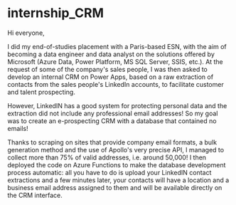 # internship_CRM
Hi everyone,

I did my end-of-studies placement with a Paris-based ESN, with the aim of becoming a data engineer and data analyst on the solutions offered by Microsoft (Azure Data, Power Platform, MS SQL Server, SSIS, etc.). At the request of some of the company's sales people, I was then asked to develop an internal CRM on Power Apps, based on a raw extraction of contacts from the sales people's LinkedIn accounts, to facilitate customer and talent prospecting. 

However, LinkedIN has a good system for protecting personal data and the extraction did not include any professional email addresses! 
So my goal was to create an e-prospecting CRM with a database that contained no emails! 

Thanks to scraping on sites that provide company email formats, a bulk generation method and the use of Apollo's very precise API, I managed to collect more than 75% of valid addresses, i.e. around 50,000! 
I then deployed the code on Azure Functions to make the database development process automatic: all you have to do is upload your LinkedIN contact extractions and a few minutes later, your contacts will have a location and a business email address assigned to them and will be available directly on the CRM interface. 


